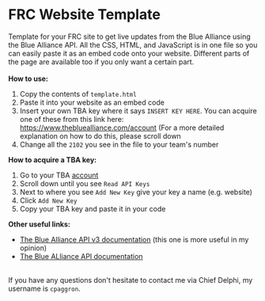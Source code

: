 # FRC Website Template
Template for your FRC site to get live updates from the Blue Alliance using the Blue Alliance API. All the CSS, HTML, and JavaScript is in one file so you can easily paste it as an embed code onto your website. Different parts of the page are available too if you only want a certain part.
\
\
**How to use:**
1. Copy the contents of  `template.html`
2. Paste it into your website as an embed code
3. Insert your own TBA key where it says `INSERT KEY HERE`. You can acquire one of these from this link here: https://www.thebluealliance.com/account (For a more detailed explanation on how to do this, please scroll down
4. Change all the `2102` you see in the file to your team's number


**How to acquire a TBA key:**
1. Go to your TBA [account](https://www.thebluealliance.com/account)
2. Scroll down until you see `Read API Keys`
3. Next to where you see `Add New Key` give your key a name (e.g. website)
4. Click `Add New Key`
5. Copy your TBA key and paste it in your code


**Other useful links:**
- [The Blue Alliance API v3 documentation](https://www.thebluealliance.com/apidocs/v3) (this one is more useful in my opinion)
- [The Blue ALliance API documentation](https://www.thebluealliance.com/apidocs)

\
If you have any questions don't hesitate to contact me via Chief Delphi, my username is `cpaggron`.
